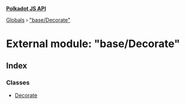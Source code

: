 **[Polkadot JS API](../README.md)**

[Globals](../globals.md) › ["base/Decorate"](_base_decorate_.md)

# External module: "base/Decorate"

## Index

### Classes

* [Decorate](../classes/_base_decorate_.decorate.md)